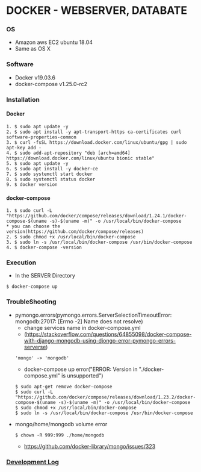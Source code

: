 # DOCKER - WEBSERVER, DATABATE

### OS
* Amazon aws EC2 ubuntu 18.04
* Same as OS X

### Software
* Docker v19.03.6
* docker-compose v1.25.0-rc2

### Installation
#### Docker
```
1. $ sudo apt update -y
2. $ sudo apt install -y apt-transport-https ca-certificates curl software-properties-common
3. $ curl -fsSL https://download.docker.com/linux/ubuntu/gpg | sudo apt-key add -
4. $ sudo add-apt-repository "deb [arch=amd64] https://download.docker.com/linux/ubuntu bionic stable"
5. $ sudo apt update -y
6. $ sudo apt install -y docker-ce
7. $ sudo systemctl start docker
8. $ sudo systemctl status docker
9. $ docker version
```
#### docker-compose
```
1. $ sudo curl -L "https://github.com/docker/compose/releases/download/1.24.1/docker-compose-$(uname -s)-$(uname -m)" -o /usr/local/bin/docker-compose
* you can choose the version(https://github.com/docker/compose/releases)
2. $ sudo chmod +x /usr/local/bin/docker-compose
3. $ sudo ln -s /usr/local/bin/docker-compose /usr/bin/docker-compose
4. $ docker-compose -version 
```

### Execution
* In the SERVER Directory
```
$ docker-compose up
```

### TroubleShooting
* pymongo.errors(pymongo.errors.ServerSelectionTimeoutError: mongodb:27017: [Errno -2] Name does not resolve)
  * change services name in docker-compose.yml
  * (https://stackoverflow.com/questions/64855098/docker-compose-with-django-mongodb-using-djongo-error-pymongo-errors-serverse)
  ```
  'mongo' -> 'mongodb'
  ```
  * docker-compose up error("ERROR: Version in "./docker-compose.yml" is unsupported")
  ```
  $ sudo apt-get remove docker-compose
  $ sudo curl -L "https://github.com/docker/compose/releases/download/1.23.2/docker-compose-$(uname -s)-$(uname -m)" -o /usr/local/bin/docker-compose
  $ sudo chmod +x /usr/local/bin/docker-compose
  $ sudo ln -s /usr/local/bin/docker-compose /usr/bin/docker-compose
  ```
* mongo/home/mongodb volume error
  ```
  $ chown -R 999:999 ./home/mongodb
  ```
  * https://github.com/docker-library/mongo/issues/323 
  
### [Development Log](https://github.com/SeongNamYouthTeamE/RaspiCam/blob/main/SERVER/webserver/README.md) 
